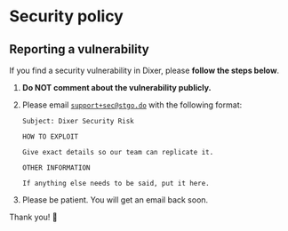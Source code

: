 # Security policy

## Reporting a vulnerability

If you find a security vulnerability in Dixer, please **follow the steps below**.

1. **Do NOT comment about the vulnerability publicly.**
2. Please email [`support+sec@stgo.do`](mailto:support+sec@stgo.do) with the following format:

    ```none
    Subject: Dixer Security Risk
    
    HOW TO EXPLOIT
  
    Give exact details so our team can replicate it.
  
    OTHER INFORMATION
  
    If anything else needs to be said, put it here.
    ```

3. Please be patient. You will get an email back soon.

Thank you! :raised_hands: